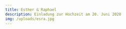 ```yaml
---
title: Esther & Raphael
description: Einladung zur Hochzeit am 20. Juni 2020
img: /uploads/esra.jpg
---
```


